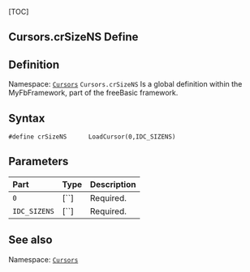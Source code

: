 [TOC]
## Cursors.crSizeNS Define

## Definition
Namespace: [`Cursors`](Cursors.md)
`Cursors.crSizeNS` Is a global definition within the MyFbFramework, part of the freeBasic framework.
## Syntax

```freeBasic
#define crSizeNS      LoadCursor(0,IDC_SIZENS)
```

## Parameters

|Part|Type|Description|
| :------------ | :------------ | :------------ |
|`0`|[``]|Required.|
|`IDC_SIZENS`|[``]|Required.|
## See also
Namespace: [`Cursors`](Cursors.md)
